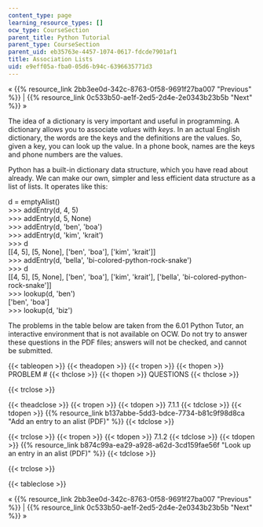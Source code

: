 ```yaml
---
content_type: page
learning_resource_types: []
ocw_type: CourseSection
parent_title: Python Tutorial
parent_type: CourseSection
parent_uid: eb35763e-4457-1074-0617-fdcde7901af1
title: Association Lists
uid: e9eff05a-fba0-05d6-b94c-6396635771d3
---
```


« {{% resource_link 2bb3ee0d-342c-8763-0f58-9691f27ba007 "Previous" %}} | {{% resource_link 0c533b50-ae1f-2ed5-2d4e-2e0343b23b5b "Next" %}} »

The idea of a dictionary is very important and useful in programming. A dictionary allows you to associate _values_ with _keys_. In an actual English dictionary, the words are the keys and the definitions are the values. So, given a key, you can look up the value. In a phone book, names are the keys and phone numbers are the values.

Python has a built-in dictionary data structure, which you have read about already. We can make our own, simpler and less efficient data structure as a list of lists. It operates like this:

d = emptyAlist()  
\>>> addEntry(d, 4, 5)  
\>>> addEntry(d, 5, None)  
\>>> addEntry(d, 'ben', 'boa')  
\>>> addEntry(d, 'kim', 'krait')  
\>>> d  
\[\[4, 5\], \[5, None\], \['ben', 'boa'\], \['kim', 'krait'\]\]  
\>>> addEntry(d, 'bella', 'bi-colored-python-rock-snake')  
\>>> d  
\[\[4, 5\], \[5, None\], \['ben', 'boa'\], \['kim', 'krait'\], \['bella', 'bi-colored-python-rock-snake'\]\]  
\>>> lookup(d, 'ben')  
\['ben', 'boa'\]  
\>>> lookup(d, 'biz')

The problems in the table below are taken from the 6.01 Python Tutor, an interactive environment that is not available on OCW. Do not try to answer these questions in the PDF files; answers will not be checked, and cannot be submitted.

{{< tableopen >}}
{{< theadopen >}}
{{< tropen >}}
{{< thopen >}}
PROBLEM #
{{< thclose >}}
{{< thopen >}}
QUESTIONS
{{< thclose >}}

{{< trclose >}}

{{< theadclose >}}
{{< tropen >}}
{{< tdopen >}}
7.1.1
{{< tdclose >}}
{{< tdopen >}}
{{% resource_link b137abbe-5dd3-bdce-7734-b81c9f98d8ca "Add an entry to an alist (PDF)" %}}
{{< tdclose >}}

{{< trclose >}}
{{< tropen >}}
{{< tdopen >}}
7.1.2
{{< tdclose >}}
{{< tdopen >}}
{{% resource_link b874c99a-ea29-a928-a62d-3cd159fae56f "Look up an entry in an alist (PDF)" %}}
{{< tdclose >}}

{{< trclose >}}

{{< tableclose >}}

« {{% resource_link 2bb3ee0d-342c-8763-0f58-9691f27ba007 "Previous" %}} | {{% resource_link 0c533b50-ae1f-2ed5-2d4e-2e0343b23b5b "Next" %}} »